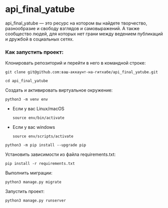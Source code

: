 # api_final_yatube
api_final_yatube — это ресурс на котором вы найдете творчество, разнообразие и свободу взглядов и самовыражений. А также сообщество людей, для которых нет грани между ведением публикаций и дружбой в социальных сетях.

### Как запустить проект:

Клонировать репозиторий и перейти в него в командной строке:

```
git clone git@github.com:ваш-аккаунт-на-гитхабе/api_final_yatube.git
```

```
cd api_final_yatube
```

Cоздать и активировать виртуальное окружение:

```
python3 -m venv env
```

* Если у вас Linux/macOS

    ```
    source env/bin/activate
    ```

* Если у вас windows

    ```
    source env/scripts/activate
    ```

```
python3 -m pip install --upgrade pip
```

Установить зависимости из файла requirements.txt:

```
pip install -r requirements.txt
```

Выполнить миграции:

```
python3 manage.py migrate
```

Запустить проект:

```
python3 manage.py runserver
```